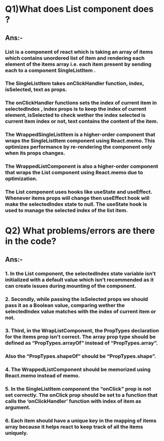 # Q1)What does List component does ?
## Ans:- 
### List is a component of react which is taking an array of items which contains unordered list of item and rendering each element of the items array i.e. each item present by sending each to a component SingleListItem .

### The SingleListItem takes onClickHandler function, index, isSelected, text as props. 

### The onClickHandler functions sets the index of current item in selectedIndex , index props is to keep the index of current element, isSelected to check wether the index selected is current item index or not, text contains the content of the item.

### The WrappedSingleListItem is a higher-order component that wraps the SingleListItem component using React.memo. This optimizes performance by re-rendering the component only when its props changes.

### The WrappedListComponent is also a higher-order component that wraps the List component using React.memo due to optimization.

### The List component uses hooks like useState and useEffect. Whenever items props will change then useEffect hook will make the selectedIndex state to null. The useState hook is used to manage the selected index of the list item.

# Q2) What problems/errors are there in the code?
## Ans:-
### 1.	In the List component, the selectedIndex state variable isn’t initialized with a default value which isn’t recommended as it can create issues during mounting of the component.

### 2.	Secondly, while passing the isSelected props we should pass it as a Boolean value, comparing wether the selectedIndex value matches with the index of current item or not.

### 3.	Third, in the WrapListComponent, the PropTypes declaration for the items prop isn’t correct. The array prop type should be defined as “PropTypes.arrayOf” instead of “PropTypes.array”. 
###      Also the “PropTypes.shapeOf” should be “PropTypes.shape”.

 ### 4.	The WrappedListComponent should be memorized using React.memo instead of memo.
 
 ### 5.	In the SingleListItem component the “onClick” prop is not set correctly. The onClick prop should be set to a function that calls the ‘onClickHandler’ function with index of item as argument.

### 6. Each item should have a unique key in the mapping of items array because it helps react to keep track of all the items uniquely.

